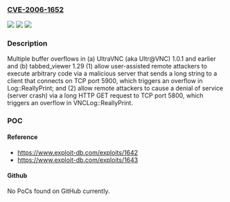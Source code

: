 ### [CVE-2006-1652](https://cve.mitre.org/cgi-bin/cvename.cgi?name=CVE-2006-1652)
![](https://img.shields.io/static/v1?label=Product&message=n%2Fa&color=blue)
![](https://img.shields.io/static/v1?label=Version&message=n%2Fa&color=blue)
![](https://img.shields.io/static/v1?label=Vulnerability&message=n%2Fa&color=brighgreen)

### Description

Multiple buffer overflows in (a) UltraVNC (aka Ultr@VNC) 1.0.1 and earlier and (b) tabbed_viewer 1.29 (1) allow user-assisted remote attackers to execute arbitrary code via a malicious server that sends a long string to a client that connects on TCP port 5900, which triggers an overflow in Log::ReallyPrint; and (2) allow remote attackers to cause a denial of service (server crash) via a long HTTP GET request to TCP port 5800, which triggers an overflow in VNCLog::ReallyPrint.

### POC

#### Reference
- https://www.exploit-db.com/exploits/1642
- https://www.exploit-db.com/exploits/1643

#### Github
No PoCs found on GitHub currently.

